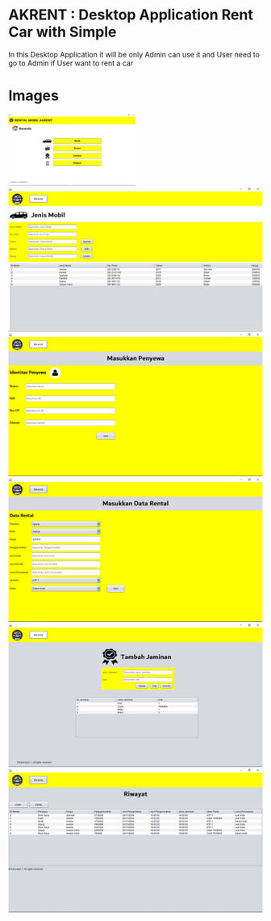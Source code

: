 # AKRENT : Desktop Application Rent Car with Simple

In this Desktop Application it will be only Admin can use it and User need to go to Admin if User want to rent a car

# Images
<img src="src/main/resources/Screenshot (496).png" width="50%" height="35%">
<img src="src/main/resources/Screenshot (497).png">
<img src="src/main/resources/Screenshot (498).png">
<img src="src/main/resources/Screenshot (499).png">
<img src="src/main/resources/Screenshot (500).png">
<img src="src/main/resources/Screenshot (501).png">
